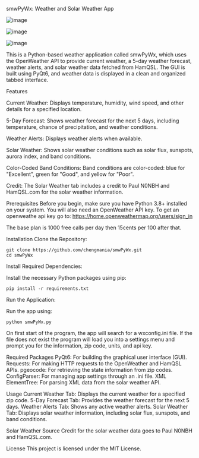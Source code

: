 smwPyWx: Weather and Solar Weather App

![image](https://github.com/user-attachments/assets/8ca607ed-9937-49a8-a31b-15726c33f09c)

![image](https://github.com/user-attachments/assets/e9c55d64-1991-44fe-84b6-cdd62462209e)

![image](https://github.com/user-attachments/assets/6e6307e3-d25a-4de1-ac6d-5dc01e79d25e)




This is a Python-based weather application called smwPyWx, which uses the OpenWeather API to provide current weather, a 5-day weather forecast, weather alerts, and solar weather data fetched from HamQSL. The GUI is built using PyQt6, and weather data is displayed in a clean and organized tabbed interface.

Features

Current Weather: Displays temperature, humidity, wind speed, and other details for a specified location.

5-Day Forecast: Shows weather forecast for the next 5 days, including temperature, chance of precipitation, and weather conditions.

Weather Alerts: Displays weather alerts when available.

Solar Weather: Shows solar weather conditions such as solar flux, sunspots, aurora index, and band conditions.

Color-Coded Band Conditions: Band conditions are color-coded: blue for "Excellent", green for "Good", and yellow for "Poor".

Credit: The Solar Weather tab includes a credit to Paul N0NBH and HamQSL.com for the solar weather information.

Prerequisites
Before you begin, make sure you have Python 3.8+ installed on your system.
You will also need an OpenWeather API key. 
To get an openweathe api key go to:  https://home.openweathermap.org/users/sign_in

The base plan is 1000 free calls per day then 15cents per 100 after that.  


Installation
Clone the Repository:

    git clone https://github.com/chengmania/smwPyWx.git
    cd smwPyWx

Install Required Dependencies:

Install the necessary Python packages using pip:

    pip install -r requirements.txt
  
Run the Application:

Run the app using:

    python smwPyWx.py
    
On first start of the program, the app will search for a wxconfig.ini file.  If the file does not exist the program will load you into a settings menu and prompt you for the information, zip code, units, and api key.

Required Packages
PyQt6: For building the graphical user interface (GUI).
Requests: For making HTTP requests to the OpenWeather and HamQSL APIs.
pgeocode: For retrieving the state information from zip codes.
ConfigParser: For managing app settings through an .ini file.
XML ElementTree: For parsing XML data from the solar weather API.


Usage
Current Weather Tab: Displays the current weather for a specified zip code.
5-Day Forecast Tab: Provides the weather forecast for the next 5 days.
Weather Alerts Tab: Shows any active weather alerts.
Solar Weather Tab: Displays solar weather information, including solar flux, sunspots, and band conditions.

Solar Weather Source
Credit for the solar weather data goes to Paul N0NBH and HamQSL.com.


License
This project is licensed under the MIT License.

